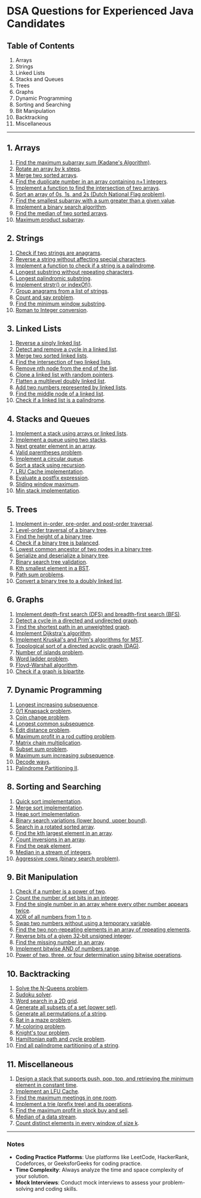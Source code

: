 # DSA Questions for Experienced Java Candidates

## Table of Contents
1. Arrays
2. Strings
3. Linked Lists
4. Stacks and Queues
5. Trees
6. Graphs
7. Dynamic Programming
8. Sorting and Searching
9. Bit Manipulation
10. Backtracking
11. Miscellaneous

---

## 1. Arrays
1. [Find the maximum subarray sum (Kadane's Algorithm)](https://leetcode.com/problems/maximum-subarray/).
2. [Rotate an array by k steps](https://leetcode.com/problems/rotate-array/).
3. [Merge two sorted arrays](https://leetcode.com/problems/merge-sorted-array/).
4. [Find the duplicate number in an array containing n+1 integers](https://leetcode.com/problems/find-the-duplicate-number/).
5. [Implement a function to find the intersection of two arrays](https://leetcode.com/problems/intersection-of-two-arrays/).
6. [Sort an array of 0s, 1s, and 2s (Dutch National Flag problem)](https://leetcode.com/problems/sort-colors/).
7. [Find the smallest subarray with a sum greater than a given value](https://leetcode.com/problems/minimum-size-subarray-sum/).
8. [Implement a binary search algorithm](https://leetcode.com/problems/binary-search/).
9. [Find the median of two sorted arrays](https://leetcode.com/problems/median-of-two-sorted-arrays/).
10. [Maximum product subarray](https://leetcode.com/problems/maximum-product-subarray/).

## 2. Strings
1. [Check if two strings are anagrams](https://leetcode.com/problems/valid-anagram/).
2. [Reverse a string without affecting special characters](https://practice.geeksforgeeks.org/problems/reverse-a-string/1).
3. [Implement a function to check if a string is a palindrome](https://leetcode.com/problems/valid-palindrome/).
4. [Longest substring without repeating characters](https://leetcode.com/problems/longest-substring-without-repeating-characters/).
5. [Longest palindromic substring](https://leetcode.com/problems/longest-palindromic-substring/).
6. [Implement strstr() or indexOf()](https://leetcode.com/problems/implement-strstr/).
7. [Group anagrams from a list of strings](https://leetcode.com/problems/group-anagrams/).
8. [Count and say problem](https://leetcode.com/problems/count-and-say/).
9. [Find the minimum window substring](https://leetcode.com/problems/minimum-window-substring/).
10. [Roman to Integer conversion](https://leetcode.com/problems/roman-to-integer/).

## 3. Linked Lists
1. [Reverse a singly linked list](https://leetcode.com/problems/reverse-linked-list/).
2. [Detect and remove a cycle in a linked list](https://leetcode.com/problems/linked-list-cycle/).
3. [Merge two sorted linked lists](https://leetcode.com/problems/merge-two-sorted-lists/).
4. [Find the intersection of two linked lists](https://leetcode.com/problems/intersection-of-two-linked-lists/).
5. [Remove nth node from the end of the list](https://leetcode.com/problems/remove-nth-node-from-end-of-list/).
6. [Clone a linked list with random pointers](https://leetcode.com/problems/copy-list-with-random-pointer/).
7. [Flatten a multilevel doubly linked list](https://leetcode.com/problems/flatten-a-multilevel-doubly-linked-list/).
8. [Add two numbers represented by linked lists](https://leetcode.com/problems/add-two-numbers/).
9. [Find the middle node of a linked list](https://leetcode.com/problems/middle-of-the-linked-list/).
10. [Check if a linked list is a palindrome](https://leetcode.com/problems/palindrome-linked-list/).

## 4. Stacks and Queues
1. [Implement a stack using arrays or linked lists](https://practice.geeksforgeeks.org/problems/implement-stack-using-array/1).
2. [Implement a queue using two stacks](https://leetcode.com/problems/implement-queue-using-stacks/).
3. [Next greater element in an array](https://leetcode.com/problems/next-greater-element-i/).
4. [Valid parentheses problem](https://leetcode.com/problems/valid-parentheses/).
5. [Implement a circular queue](https://leetcode.com/problems/design-circular-queue/).
6. [Sort a stack using recursion](https://practice.geeksforgeeks.org/problems/sort-a-stack/1).
7. [LRU Cache implementation](https://leetcode.com/problems/lru-cache/).
8. [Evaluate a postfix expression](https://practice.geeksforgeeks.org/problems/evaluation-of-postfix-expression/0).
9. [Sliding window maximum](https://leetcode.com/problems/sliding-window-maximum/).
10. [Min stack implementation](https://leetcode.com/problems/min-stack/).

## 5. Trees
1. [Implement in-order, pre-order, and post-order traversal](https://leetcode.com/problems/binary-tree-inorder-traversal/).
2. [Level-order traversal of a binary tree](https://leetcode.com/problems/binary-tree-level-order-traversal/).
3. [Find the height of a binary tree](https://practice.geeksforgeeks.org/problems/height-of-binary-tree/1).
4. [Check if a binary tree is balanced](https://leetcode.com/problems/balanced-binary-tree/).
5. [Lowest common ancestor of two nodes in a binary tree](https://leetcode.com/problems/lowest-common-ancestor-of-a-binary-tree/).
6. [Serialize and deserialize a binary tree](https://leetcode.com/problems/serialize-and-deserialize-binary-tree/).
7. [Binary search tree validation](https://leetcode.com/problems/validate-binary-search-tree/).
8. [Kth smallest element in a BST](https://leetcode.com/problems/kth-smallest-element-in-a-bst/).
9. [Path sum problems](https://leetcode.com/problems/path-sum/).
10. [Convert a binary tree to a doubly linked list](https://leetcode.com/problems/flatten-binary-tree-to-linked-list/).

## 6. Graphs
1. [Implement depth-first search (DFS) and breadth-first search (BFS)](https://leetcode.com/problems/clone-graph/).
2. [Detect a cycle in a directed and undirected graph](https://practice.geeksforgeeks.org/problems/detect-cycle-in-a-directed-graph/1).
3. [Find the shortest path in an unweighted graph](https://practice.geeksforgeeks.org/problems/shortest-path-in-undirected-graph/1).
4. [Implement Dijkstra's algorithm](https://practice.geeksforgeeks.org/problems/implementing-dijkstra-set-1-adjacency-matrix/1).
5. [Implement Kruskal's and Prim's algorithms for MST](https://practice.geeksforgeeks.org/problems/minimum-spanning-tree/1).
6. [Topological sort of a directed acyclic graph (DAG)](https://practice.geeksforgeeks.org/problems/topological-sort/1).
7. [Number of islands problem](https://leetcode.com/problems/number-of-islands/).
8. [Word ladder problem](https://leetcode.com/problems/word-ladder/).
9. [Floyd-Warshall algorithm](https://practice.geeksforgeeks.org/problems/implementing-floyd-warshall/1).
10. [Check if a graph is bipartite](https://leetcode.com/problems/is-graph-bipartite/).

## 7. Dynamic Programming
1. [Longest increasing subsequence](https://leetcode.com/problems/longest-increasing-subsequence/).
2. [0/1 Knapsack problem](https://practice.geeksforgeeks.org/problems/0-1-knapsack-problem/0).
3. [Coin change problem](https://leetcode.com/problems/coin-change/).
4. [Longest common subsequence](https://leetcode.com/problems/longest-common-subsequence/).
5. [Edit distance problem](https://leetcode.com/problems/edit-distance/).
6. [Maximum profit in a rod cutting problem](https://practice.geeksforgeeks.org/problems/rod-cutting/0).
7. [Matrix chain multiplication](https://practice.geeksforgeeks.org/problems/matrix-chain-multiplication/0).
8. [Subset sum problem](https://practice.geeksforgeeks.org/problems/subset-sum-problem/0).
9. [Maximum sum increasing subsequence](https://practice.geeksforgeeks.org/problems/maximum-sum-increasing-subsequence/0).
10. [Decode ways](https://leetcode.com/problems/decode-ways/).
11. [Palindrome Partitioning II](https://leetcode.com/problems/palindrome-partitioning-ii/).

## 8. Sorting and Searching
1. [Quick sort implementation](https://practice.geeksforgeeks.org/problems/quick-sort/0).
2. [Merge sort implementation](https://practice.geeksforgeeks.org/problems/merge-sort/1).
3. [Heap sort implementation](https://practice.geeksforgeeks.org/problems/heap-sort/0).
4. [Binary search variations (lower bound, upper bound)](https://practice.geeksforgeeks.org/problems/first-and-last-occurrences-of-x/0).
5. [Search in a rotated sorted array](https://leetcode.com/problems/search-in-rotated-sorted-array/).
6. [Find the kth largest element in an array](https://leetcode.com/problems/kth-largest-element-in-an-array/).
7. [Count inversions in an array](https://practice.geeksforgeeks.org/problems/inversion-of-array/0).
8. [Find the peak element](https://leetcode.com/problems/find-peak-element/).
9. [Median in a stream of integers](https://leetcode.com/problems/find-median-from-data-stream/).
10. [Aggressive cows (binary search problem)](https://practice.geeksforgeeks.org/problems/aggressive-cows/0).

## 9. Bit Manipulation
1. [Check if a number is a power of two](https://leetcode.com/problems/power-of-two/).
2. [Count the number of set bits in an integer](https://leetcode.com/problems/number-of-1-bits/).
3. [Find the single number in an array where every other number appears twice](https://leetcode.com/problems/single-number/).
4. [XOR of all numbers from 1 to n](https://practice.geeksforgeeks.org/problems/bit-difference/0).
5. [Swap two numbers without using a temporary variable](https://practice.geeksforgeeks.org/problems/swap-two-numbers/0).
6. [Find the two non-repeating elements in an array of repeating elements](https://practice.geeksforgeeks.org/problems/two-non-repeating-elements-in-an-array/0).
7. [Reverse bits of a given 32-bit unsigned integer](https://leetcode.com/problems/reverse-bits/).
8. [Find the missing number in an array](https://leetcode.com/problems/missing-number/).
9. [Implement bitwise AND of numbers range](https://leetcode.com/problems/bitwise-and-of-numbers-range/).
10. [Power of two, three, or four determination using bitwise operations](https://practice.geeksforgeeks.org/problems/power-of-2-and-3/0).

## 10. Backtracking
1. [Solve the N-Queens problem](https://leetcode.com/problems/n-queens/).
2. [Sudoku solver](https://leetcode.com/problems/sudoku-solver/).
3. [Word search in a 2D grid](https://leetcode.com/problems/word-search/).
4. [Generate all subsets of a set (power set)](https://leetcode.com/problems/subsets/).
5. [Generate all permutations of a string](https://leetcode.com/problems/permutations/).
6. [Rat in a maze problem](https://practice.geeksforgeeks.org/problems/rat-in-a-maze-problem/1).
7. [M-coloring problem](https://practice.geeksforgeeks.org/problems/m-coloring-problem/1).
8. [Knight's tour problem](https://practice.geeksforgeeks.org/problems/knight-tour-problem/0).
9. [Hamiltonian path and cycle problem](https://practice.geeksforgeeks.org/problems/hamiltonian-path/0).
10. [Find all palindrome partitioning of a string](https://leetcode.com/problems/palindrome-partitioning/).

## 11. Miscellaneous
1. [Design a stack that supports push, pop, top, and retrieving the minimum element in constant time](https://leetcode.com/problems/min-stack/).
2. [Implement an LFU Cache](https://leetcode.com/problems/lfu-cache/).
3. [Find the maximum meetings in one room](https://practice.geeksforgeeks.org/problems/n-meetings-in-one-room/0).
4. [Implement a trie (prefix tree) and its operations](https://leetcode.com/problems/implement-trie-prefix-tree/).
5. [Find the maximum profit in stock buy and sell](https://leetcode.com/problems/best-time-to-buy-and-sell-stock/).
6. [Median of a data stream](https://leetcode.com/problems/find-median-from-data-stream/).
7. [Count distinct elements in every window of size k](https://practice.geeksforgeeks.org/problems/count-distinct-elements-in-every-window/1).

---

### Notes
- **Coding Practice Platforms**: Use platforms like LeetCode, HackerRank, Codeforces, or GeeksforGeeks for coding practice.
- **Time Complexity**: Always analyze the time and space complexity of your solution.
- **Mock Interviews**: Conduct mock interviews to assess your problem-solving and coding skills.
